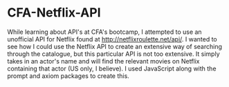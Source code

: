# CFA-Netflix-API

While learning about API's at CFA's bootcamp, I attempted to use an unofficial API for Netflix found at http://netflixroulette.net/api/. I wanted to see how I could use the Netflix API to create an extensive way of searching through the catalogue, but this particular API is not too extensive. It simply takes in an actor's name and will find the relevant movies on Netflix containing that actor (US only, I believe). I used JavaScript along with the prompt and axiom packages to create this. 
